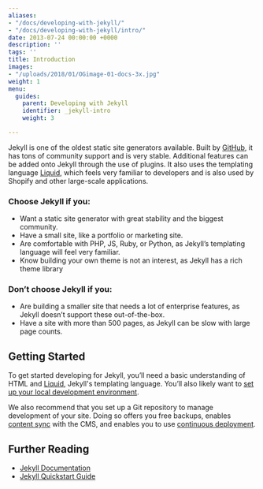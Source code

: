 ```yaml
---
aliases:
- "/docs/developing-with-jekyll/"
- "/docs/developing-with-jekyll/intro/"
date: 2013-07-24 00:00:00 +0000
description: ''
tags: ''
title: Introduction
images:
- "/uploads/2018/01/OGimage-01-docs-3x.jpg"
weight: 1
menu:
  guides:
    parent: Developing with Jekyll
    identifier: _jekyll-intro
    weight: 3

---
```

Jekyll is one of the oldest static site generators available. Built by [GitHub][1], it has tons of community support and is very stable. Additional features can be added onto Jekyll through the use of plugins. It also uses the templating language [Liquid][2], which feels very familiar to developers and is also used by Shopify and other large-scale applications. 

### Choose Jekyll if you:

* Want a static site generator with great stability and the biggest community.
* Have a small site, like a portfolio or marketing site.
* Are comfortable with PHP, JS, Ruby, or Python, as Jekyll’s templating language will feel very familiar.
* Know building your own theme is not an interest, as Jekyll has a rich theme library

### Don’t choose Jekyll if you:

* Are building a smaller site that needs a lot of enterprise features, as Jekyll doesn’t support these out-of-the-box.
* Have a site with more than 500 pages, as Jekyll can be slow with large page counts.

## Getting Started
To get started developing for Jekyll, you’ll need a basic understanding of HTML and [Liquid][2], Jekyll's templating language. You’ll also likely want to [set up your local development environment][3].

We also recommend that you set up a Git repository to manage development of your site. Doing so offers you free backups, enables [content sync][5] with the CMS, and enables you to use [continuous deployment][6].

## Further Reading
- [Jekyll Documentation](http://jekyllrb.com/docs)
- [Jekyll Quickstart Guide](http://jekyllrb.com/docs/quickstart/)

[1]: https://github.com
[2]: https://shopify.github.io/liquid/
[3]: /docs/guides/developing-with-jekyll/local-development
[5]: /docs/git-sync/
[6]: /docs/settings/#deployment
